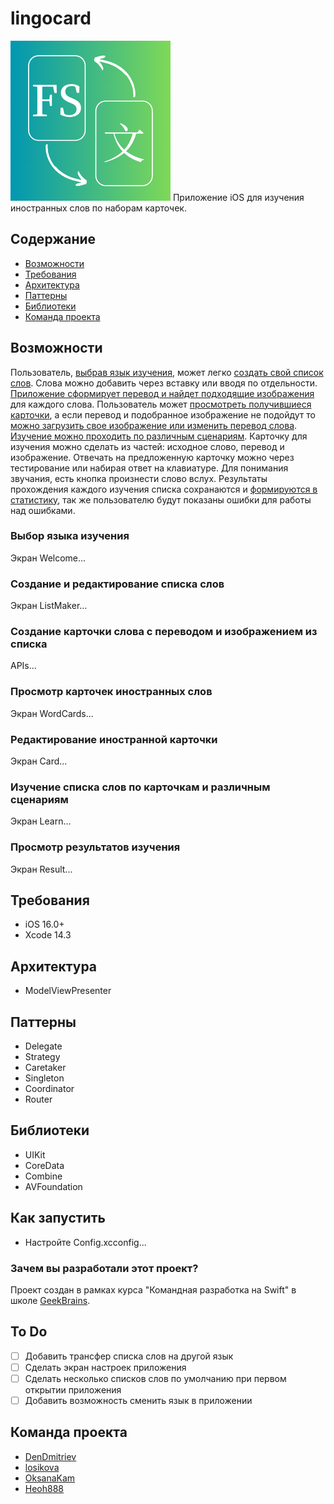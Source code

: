 # lingocard
![AppIcon|128](FlashSpeak/FlashSpeak/Resources/Assets.xcassets/AppIcon.appiconset/256.png)
Приложение iOS для изучения иностранных слов по наборам карточек.

## Содержание
- [Возможности](#возможности)
- [Требования](#требования)
- [Архитектура](#архитектура)
- [Паттерны](#паттерны)
- [Библиотеки](#библиотеки)
- [Команда проекта](#команда-проекта)

## Возможности
Пользователь, [выбрав язык изучения](#выбор-языка-изучения), может легко [создать свой список слов](#создание-и-редактирование-списка-слов). Слова можно добавить через вставку или вводя по отдельности. [Приложение сформирует перевод и найдет подходящие изображения](#создание-карточки-слова-с-переводом-и-изображением-из-списка) для каждого слова. Пользователь может [просмотреть получившиеся карточки](#просмотр-карточек-иностранных-слов), а если перевод и подобранное изображение не подойдут то [можно загрузить свое изображение или изменить перевод слова](#редактирование-иностранной-карточки). [Изучение можно проходить по различным сценариям](#изучение-списка-слов-по-карточкам-и-различным-сценариям). Карточку для изучения можно сделать из частей: исходное слово, перевод и изображение. Отвечать на предложенную карточку можно через тестирование или набирая ответ на клавиатуре. Для понимания звучания, есть кнопка произнести слово вслух. Результаты прохождения каждого изучения списка сохранаются и [формируются в статистику](#просмотр-результатов-изучения), так же пользователю будут показаны ошибки для работы над ошибками.

### Выбор языка изучения
Экран Welcome...

### Создание и редактирование списка слов
Экран ListMaker...

### Создание карточки слова с переводом и изображением из списка
APIs...

### Просмотр карточек иностранных слов
Экран WordCards...

### Редактирование иностранной карточки
Экран Card...

### Изучение списка слов по карточкам и различным сценариям
Экран Learn...

### Просмотр результатов изучения
Экран Result...

## Требования
- iOS 16.0+
- Xcode 14.3

## Архитектура
 - ModelViewPresenter

## Паттерны
 - Delegate
 - Strategy
 - Caretaker
 - Singleton
 - Coordinator
 - Router

## Библиотеки
- UIKit
- CoreData
- Combine
- AVFoundation 

## Как запустить
- Настройте Config.xcconfig...

### Зачем вы разработали этот проект?
Проект создан в рамках курса "Командная разработка на Swift" в школе [GeekBrains](https://gb.ru).

## To Do
- [ ] Добавить трансфер списка слов на другой язык
- [ ] Сделать экран настроек приложения
- [ ] Сделать несколько списков слов по умолчанию при первом открытии приложения
- [ ] Добавить возможность сменить язык в приложении

## Команда проекта
- [DenDmitriev](https://github.com/DenDmitriev)
- [losikova](https://github.com/losikova)
- [OksanaKam](https://github.com/OksanaKam)
- [Heoh888](https://github.com/Heoh888)
